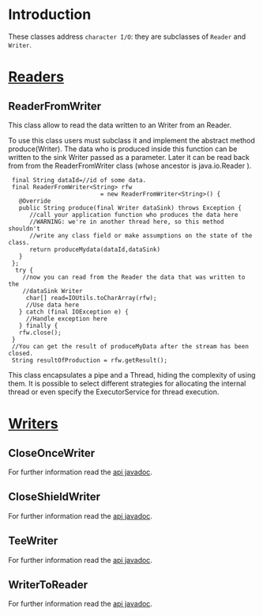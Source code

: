 # Introduction #
These classes address `character I/O`: they are subclasses of `Reader` and `Writer`.

# [Readers](http://io-tools.googlecode.com/svn/www/easystream/apidocs/index.html?com/gc/iotools/stream/reader/package-summary.html) #

## ReaderFromWriter ##
This class allow to read the data written to an Writer from an Reader.

To use this class users must subclass it and implement the abstract method produce(Writer). The data who is produced inside this function can be written to the sink Writer passed as a parameter. Later it can be read back from from the ReaderFromWriter class (whose ancestor is java.io.Reader ).

```
 final String dataId=//id of some data.
 final ReaderFromWriter<String> rfw
                          = new ReaderFromWriter<String>() {
   @Override
   public String produce(final Writer dataSink) throws Exception {
      //call your application function who produces the data here
      //WARNING: we're in another thread here, so this method shouldn't
      //write any class field or make assumptions on the state of the class.
      return produceMydata(dataId,dataSink)
   }
 };
  try {
    //now you can read from the Reader the data that was written to the
    //dataSink Writer
     char[] read=IOUtils.toCharArray(rfw);
     //Use data here
   } catch (final IOException e) {
     //Handle exception here
   } finally {
   rfw.close();
 }
 //You can get the result of produceMyData after the stream has been closed.
 String resultOfProduction = rfw.getResult();
```

This class encapsulates a pipe and a Thread, hiding the complexity of using them. It is possible to select different strategies for allocating the internal thread or even specify the ExecutorService for thread execution.


# [Writers](http://io-tools.googlecode.com/svn/www/easystream/apidocs/com/gc/iotools/stream/writer/package-frame.html) #
## CloseOnceWriter ##

For further information read the [api javadoc](http://io-tools.googlecode.com/svn/www/easystream/apidocs/com/gc/iotools/stream/writer/CloseShieldWriter.html).


## CloseShieldWriter ##

For further information read the [api javadoc](http://io-tools.googlecode.com/svn/www/easystream/apidocs/com/gc/iotools/stream/writer/CloseShieldWriter.html).

## TeeWriter ##


For further information read the [api javadoc](http://io-tools.googlecode.com/svn/www/easystream/apidocs/com/gc/iotools/stream/writer/TeeWriter.html).

## WriterToReader ##

For further information read the [api javadoc](http://io-tools.googlecode.com/svn/www/easystream/apidocs/com/gc/iotools/stream/writer/WriterToReader.html).
